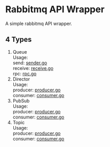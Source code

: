 # Rabbitmq API Wrapper
A simple rabbitmq API wrapper.

## 4 Types
1. Queue  
Usage:  
  send: [sender.go](https://github.com/willkk/rabbitmq/blob/master/_examples/basic_queue/send.go)  
  receive: [receive.go](https://github.com/willkk/rabbitmq/blob/master/_examples/basic_queue/receive.go)  
  rpc: [rpc.go](https://github.com/willkk/rabbitmq/blob/master/_examples/basic_queue/rpc.go)
2. Director  
Usage:  
  producer: [producer.go](https://github.com/willkk/rabbitmq/blob/master/_examples/direct/producer.go)  
  consumer: [consumer.go](https://github.com/willkk/rabbitmq/blob/master/_examples/direct/consumer.go)  
3. PubSub  
Usage:  
  producer: [producer.go](https://github.com/willkk/rabbitmq/blob/master/_examples/pubsub/publish.go)  
  consumer: [consumer.go](https://github.com/willkk/rabbitmq/blob/master/_examples/pubsub/subscribe.go)  
4. Topic  
Usage:  
  producer: [producer.go](https://github.com/willkk/rabbitmq/blob/master/_examples/topic/producer.go)  
  consumer: [consumer.go](https://github.com/willkk/rabbitmq/blob/master/_examples/topic/consumer.go)
